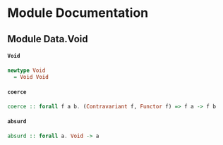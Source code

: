 # Module Documentation

## Module Data.Void

#### `Void`

``` purescript
newtype Void
  = Void Void
```


#### `coerce`

``` purescript
coerce :: forall f a b. (Contravariant f, Functor f) => f a -> f b
```


#### `absurd`

``` purescript
absurd :: forall a. Void -> a
```




